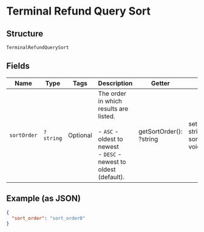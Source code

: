 
# Terminal Refund Query Sort

## Structure

`TerminalRefundQuerySort`

## Fields

| Name | Type | Tags | Description | Getter | Setter |
|  --- | --- | --- | --- | --- | --- |
| `sortOrder` | `?string` | Optional | The order in which results are listed.<br><br>- `ASC` - oldest to newest<br>- `DESC` - newest to oldest (default). | getSortOrder(): ?string | setSortOrder(?string sortOrder): void |

## Example (as JSON)

```json
{
  "sort_order": "sort_order0"
}
```

